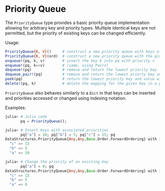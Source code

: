 # Priority Queue

The `PriorityQueue` type provides a basic priority queue implementation
allowing for arbitrary key and priority types. Multiple identical keys
are not permitted, but the priority of existing keys can be changed
efficiently.

Usage:

```julia
PriorityQueue{K, V}()     # construct a new priority queue with keys of type K and priorities of type V (forward ordering by default)
PriorityQueue{K, V}(ord)  # construct a new priority queue with the given types and ordering ord (Base.Order.Forward or Base.Order.Reverse)
enqueue!(pq, k, v)        # insert the key k into pq with priority v
enqueue!(pq, k=>v)        # (same, using Pairs)
dequeue!(pq)              # remove and return the lowest priority key
dequeue_pair!(pq)         # remove and return the lowest priorty key and value
peek(pq)                  # return the lowest priority key and value without removing it
delete!(pq, k)            # delete the mapping for the given key in a priority queue, and return the priority queue.
```

`PriorityQueue` also behaves similarly to a `Dict` in that keys can be
inserted and priorities accessed or changed using indexing notation.

Examples:

```julia
julia> # Julia code
       pq = PriorityQueue();

julia> # Insert keys with associated priorities
       pq["a"] = 10; pq["b"] = 5; pq["c"] = 15; pq
DataStructures.PriorityQueue{Any,Any,Base.Order.ForwardOrdering} with 3 entries:
  "c" => 15
  "b" => 5
  "a" => 10

julia> # Change the priority of an existing key
       pq["a"] = 0; pq
DataStructures.PriorityQueue{Any,Any,Base.Order.ForwardOrdering} with 3 entries:
  "c" => 15
  "b" => 5
  "a" => 0
```
